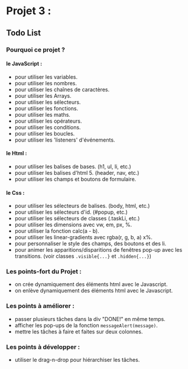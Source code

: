 # Projet 3 :

## Todo List

### Pourquoi ce projet ?

#### le JavaScript :

- pour utiliser les variables.
- pour utiliser les nombres.
- pour utiliser les chaînes de caractères.
- pour utiliser les Arrays.
- pour utiliser les sélecteurs.
- pour utiliser les fonctions.
- pour utiliser les maths.
- pour utiliser les opérateurs.
- pour utiliser les conditions.
- pour utiliser les boucles.
- pour utiliser les 'listeners' d'événements.

#### le Html :

- pour utiliser les balises de bases. (h1, ul, li, etc.)
- pour utiliser les balises d'html 5. (header, nav, etc.)
- pour utiliser les champs et boutons de formulaire.

#### le Css :

- pour utiliser les sélecteurs de balises. (body, html, etc.)
- pour utiliser les sélecteurs d'id. (#popup, etc.)
- pour utiliser les sélecteurs de classes (.taskLi, etc.)
- pour utiliser les dimensions avec vw, em, px, %.
- pour utiliser la fonction calc(a - b).
- pour utiliser les linear-gradients avec rgba(r, g, b, a) x%.
- pour personnaliser le style des champs, des boutons et des li.
- pour animer les apparitions/disparitions de fenêtres pop-up avec les transitions.
  (voir classes `.visible{...}` et `.hidden{...}`)

### Les points-fort du Projet :

- on crée dynamiquement des éléments html avec le Javascript.
- on enlève dynamiquement des éléments html avec le Javascript.

### Les points à améliorer :

- passer plusieurs tâches dans la div "DONE!" en même temps.
- afficher les pop-ups de la fonction `messageAlert(message)`.
- mettre les tâches à faire et faites sur deux colonnes.

### Les points à développer :

- utiliser le drag-n-drop pour hiérarchiser les tâches.
